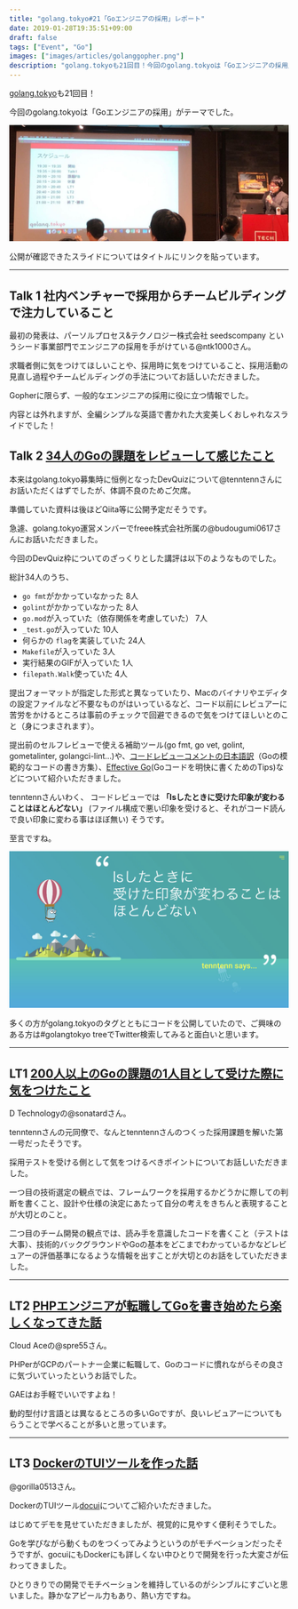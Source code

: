 ```yaml
---
title: "golang.tokyo#21「Goエンジニアの採用」レポート"
date: 2019-01-28T19:35:51+09:00
draft: false
tags: ["Event", "Go"]
images: ["images/articles/golanggopher.png"]
description: "golang.tokyoも21回目！今回のgolang.tokyoは「Goエンジニアの採用」がテーマでした。"
---
```

[golang.tokyo](https://twitter.com/hashtag/golangtokyo?src=hash)も21回目！

今回のgolang.tokyoは「Goエンジニアの採用」がテーマでした。

![golang.tokyo](/images/articles/golangtokyo.jpg)

公開が確認できたスライドについてはタイトルにリンクを貼っています。

***

## Talk 1 社内ベンチャーで採用からチームビルディングで注力していること
最初の発表は、パーソルプロセス&テクノロジー株式会社 seedscompany というシード事業部門でエンジニアの採用を手がけている@ntk1000さん。

求職者側に気をつけてほしいことや、採用時に気をつけていること、採用活動の見直し過程やチームビルディングの手法についてお話しいただきました。

Gopherに限らず、一般的なエンジニアの採用に役に立つ情報でした。

内容とは外れますが、全編シンプルな英語で書かれた大変美しくおしゃれなスライドでした！


## Talk 2 [34人のGoの課題をレビューして感じたこと](https://docs.google.com/presentation/d/1TAwxT9mRmiEjQOZurz-TbXc8SQf0mlEJDS8tL49Q-M4/)
本来はgolang.tokyo募集時に恒例となったDevQuizについて@tenntennさんにお話いただくはずでしたが、体調不良のためご欠席。

準備していた資料は後ほどQiita等に公開予定だそうです。

急遽、golang.tokyo運営メンバーでfreee株式会社所属の@budougumi0617さんにお話いただきました。


今回のDevQuiz枠についてのざっくりとした講評は以下のようなものでした。

総計34人のうち、

- `go fmt`がかかっていなかった 8人
- `golint`がかかっていなかった 8人
- `go.mod`が入っていた（依存関係を考慮していた） 7人
- `_test.go`が入っていた 10人
- 何らかの `flag`を実装していた 24人
- `Makefile`が入っていた 3人
- 実行結果のGIFが入っていた 1人
- `filepath.Walk`使っていた 4人

提出フォーマットが指定した形式と異なっていたり、Macのバイナリやエディタの設定ファイルなど不要なものがはいっているなど、コード以前にレビュアーに苦労をかけるところは事前のチェックで回避できるので気をつけてほしいとのこと（身につまされます）。

提出前のセルフレビューで使える補助ツール(go fmt, go vet, golint, gometalinter, golangci-lint…)や、[コードレビューコメントの日本語訳](https://qiita.com/knsh14/items/8b73b31822c109d4c497)（Goの模範的なコードの書き方集）、[Effective Go](https://golang.org/doc/effective_go.html)(Goコードを明快に書くためのTips)などについて紹介いただきました。

tenntennさんいわく、 コードレビューでは **「lsしたときに受けた印象が変わることはほとんどない」** (ファイル構成で悪い印象を受けると、それがコード読んで良い印象に変わる事はほぼ無い) そうです。

至言ですね。

![tenntenn says](/images/articles/gopherslide.png)


多くの方がgolang.tokyoのタグとともにコードを公開していたので、ご興味のある方は#golangtokyo treeでTwitter検索してみると面白いと思います。

***

## LT1 [200人以上のGoの課題の1人目として受けた際に気をつけたこと](https://speakerdeck.com/sonatard/200ren-yi-shang-falsegofalseke-ti-false1ren-mu-tositeshou-ketaji-niqi-wotuketakoto)

D Technologyの@sonatardさん。

tenntennさんの元同僚で、なんとtenntennさんのつくった採用課題を解いた第一号だったそうです。

採用テストを受ける側として気をつけるべきポイントについてお話しいただきました。

一つ目の技術選定の観点では、フレームワークを採用するかどうかに際しての判断を書くこと、設計や仕様の決定にあたって自分の考えをきちんと表現することが大切とのこと。

二つ目のチーム開発の観点では、読み手を意識したコードを書くこと（テストは大事）、技術的バックグラウンドやGoの基本をどこまでわかっているかなどレビュアーの評価基準になるような情報を出すことが大切とのお話をしていただきました。

***

## LT2 [PHPエンジニアが転職してGoを書き始めたら楽しくなってきた話](https://speakerdeck.com/spre55/phpensiniakazhuan-zhi-sitegowoshu-kishi-metarale-sikunatutekitahua)

Cloud Aceの@spre55さん。

PHPerがGCPのパートナー企業に転職して、Goのコードに慣れながらその良さに気づいていったというお話でした。

GAEはお手軽でいいですよね！

動的型付け言語とは異なるところの多いGoですが、良いレビュアーについてもらうことで学べることが多いと思っています。

***

## LT3 [DockerのTUIツールを作った話](https://docs.google.com/presentation/d/1ty9MbOGT8HThYVC1DVZtmhKS5MyCNGkDdkCTs6vpqzk/)

@gorilla0513さん。

DockerのTUIツール[docui](https://github.com/skanehira/docui)についてご紹介いただきました。

はじめてデモを見せていただきましたが、視覚的に見やすく便利そうでした。

Goを学びながら動くものをつくってみようというのがモチベーションだったそうですが、gocuiにもDockerにも詳しくない中ひとりで開発を行った大変さが伝わってきました。

ひとりきりでの開発でモチベーションを維持しているのがシンブルにすごいと思いました。静かなアピール力もあり、熱い方ですね。


